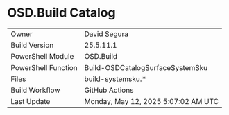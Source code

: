 ﻿# OSD.Build Catalog

| | |
|-|-|
| Owner | David Segura |
| Build Version | 25.5.11.1 |
| PowerShell Module | OSD.Build |
| PowerShell Function | Build-OSDCatalogSurfaceSystemSku |
| Files | build-systemsku.* |
| Build Workflow | GitHub Actions |
| Last Update | Monday, May 12, 2025 5:07:02 AM UTC |
